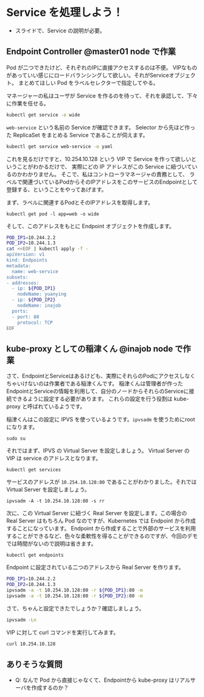 # Service を処理しよう！

-   スライドで、Service の説明が必要。

## Endpoint Controller @master01 node で作業

Pod が二つできたけど、それぞれのIPに直接アクセスするのは不便。
VIPなものがあっていい感じにロードバランシングして欲しい。それがServiceオブジェクト。
まとめてほしい Pod をラベルセレクターで指定してやる。

マネージャーの私はユーザが Service を作るのを待って、それを承認して、下々に作業を任せる。

```bash
kubectl get service -o wide
```

`web-service` という名前の Service が確認できます。
Selector から先ほど作った ReplicaSet をまとめる Service であることが伺えます。

```bash
kubectl get service web-service -o yaml
```

これを見るだけですと、10.254.10.128 という VIP で Service を作って欲しいということがわかるだけで、
実際にどの IP アドレスがこの Service に紐づいているのかわかりません。
そこで、私はコントローラマネージャの責務として、
ラベルで関連づいているPodからそのIPアドレスをこのサービスのEndpointとして登録する、ということをやってあげます。

まず、ラベルに関連するPodとそのIPアドレスを取得します。

```
kubectl get pod -l app=web -o wide
```

そして、このアドレスをもとに Endpoint オブジェクトを作成します。

```bash
POD_IP1=10.244.2.2
POD_IP2=10.244.1.3
cat <<EOF | kubectl apply -f -
apiVersion: v1
kind: Endpoints
metadata:
  name: web-service
subsets:
- addresses:
  - ip: ${POD_IP1}
    nodeName: yuanying
  - ip: ${POD_IP2}
    nodeName: inajob
  ports:
  - port: 80
    protocol: TCP
EOF
```

## kube-proxy としての稲津くん @inajob node で作業

さて、EndpointとServiceはあるけども、実際にそれらのPodにアクセスしなくちゃいけないのは作業者である稲津くんです。
稲津くんは管理者が作った EndpointとServiceの情報を利用して、自分のノードからそれらのServiceに接続できるように設定する必要があります。
これらの設定を行う役割は kube-proxy と呼ばれているようです。

稲津くんはこの設定に IPVS を使っているようです。`ipvsadm` を使うためにrootになります。

```
sudo su
```

それではまず、IPVS の Virtual Server を設定しましょう。 Virtual Server の VIP は service のアドレスとなります。

```
kubectl get services
```

サービスのアドレスが `10.254.10.128:80` であることがわかりました。それでは Virtual Server を設定しましょう。

```
ipvsadm -A -t 10.254.10.128:80 -s rr
```

次に、この Virtual Server に紐づく Real Server を設定します。この場合の Real Server はもちろん Pod なのですが、Kubernetes では Endpoint から作成することになっています。
Endpoint から作成することで外部のサービスを利用することができるなど、色々な柔軟性を得ることができるのですが、今回のデモでは時間がないので説明は省きます。

```
kubectl get endpoints 
```

Endpoint に設定されている二つのアドレスから Real Server を作ります。

```bash
POD_IP1=10.244.2.2
POD_IP2=10.244.1.3
ipvsadm -a -t 10.254.10.128:80 -r ${POD_IP1}:80 -m
ipvsadm -a -t 10.254.10.128:80 -r ${POD_IP2}:80 -m
```

さて、ちゃんと設定できたでしょうか？確認しましょう。

```bash
ipvsadm -Ln
```

VIP に対して curl コマンドを実行してみます。

```bash
curl 10.254.10.128
```



## ありそうな質問

-   Q: なんで Pod から直接じゃなくて、Endpointから kube-proxy はリアルサーバを作成するのか？
